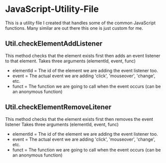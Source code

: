 # JavaScript-Utility-File
This is a utility file I created that handles some of the common JavaScript functions.  Many similar are out there this one is just custom for me.

## Util.checkElementAddListener
This method checks that the element exists first then adds an event listener to that element.
Takes three arguments (elementId, event, func)
* elementId = The id of the element we are adding the event listener too.
* event = The actual event we are adding 'click', 'mouseover', 'change', etc.
* funct = The function we are going to call when the event occurs (can be an anonymous function)

## Util.checkElementRemoveLitener
This method checks that the element exists first then removes the event listener
Takes three arguments (elementId, event, func)
* elementId = The id of the element we are adding the event listener too.
* event = The actual event we are adding 'click', 'mouseover', 'change', etc.
* funct = The function we are going to call when the event occurs (can be an anonymous function)
